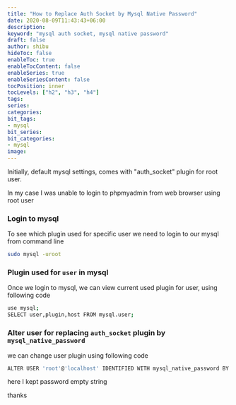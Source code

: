 ```yaml
---
title: "How to Replace Auth Socket by Mysql Native Password"
date: 2020-08-09T11:43:43+06:00
description:
keyword: "mysql auth socket, mysql native password"
draft: false
author: shibu
hideToc: false
enableToc: true
enableTocContent: false
enableSeries: true
enableSeriesContent: false
tocPosition: inner
tocLevels: ["h2", "h3", "h4"]
tags:
series:
categories:
bit_tags:
- mysql
bit_series:
bit_categories:
- mysql
image:
---
```


Initially, default mysql settings, comes with "auth_socket" plugin for root user.

In my case I was unable to login to phpmyadmin from web browser using root user 


### Login to mysql 

To see which plugin used for specific user we need to login to our mysql from command line

~~~bash
sudo mysql -uroot
~~~

### Plugin used for `user` in mysql
Once we login to mysql, we can view current used plugin for user, using following code

~~~bash
use mysql;
SELECT user,plugin,host FROM mysql.user;
~~~

### Alter user for replacing `auth_socket` plugin by `mysql_native_password` 

we can change user plugin using following code       

~~~bash
ALTER USER 'root'@'localhost' IDENTIFIED WITH mysql_native_password BY '';
~~~

here I kept password empty string 


thanks









